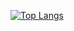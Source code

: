 [![Top Langs](https://github-readme-stats.vercel.app/api/top-langs/?username=EmDeeTee&layout=donut-vertical&size_weight=0&count_weight=1&hide=Makefile,CMake)](https://github.com/anuraghazra/github-readme-stats)
